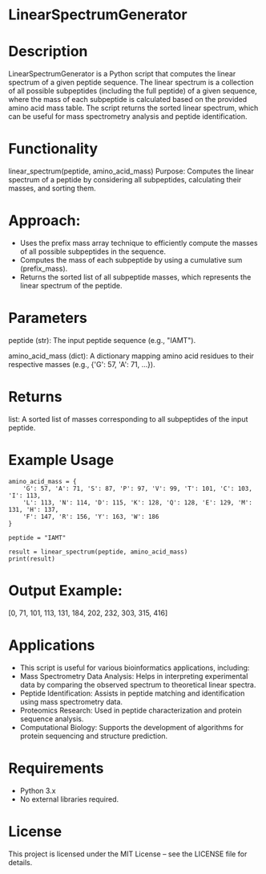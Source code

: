 # LinearSpectrumGenerator

# Description
LinearSpectrumGenerator is a Python script that computes the linear spectrum of a given peptide sequence. The linear spectrum is a collection of all possible subpeptides (including the full peptide) of a given sequence, where the mass of each subpeptide is calculated based on the provided amino acid mass table. The script returns the sorted linear spectrum, which can be useful for mass spectrometry analysis and peptide identification.

# Functionality
linear_spectrum(peptide, amino_acid_mass)
Purpose: Computes the linear spectrum of a peptide by considering all subpeptides, calculating their masses, and sorting them.

# Approach:

* Uses the prefix mass array technique to efficiently compute the masses of all possible subpeptides in the sequence.
* Computes the mass of each subpeptide by using a cumulative sum (prefix_mass).
* Returns the sorted list of all subpeptide masses, which represents the linear spectrum of the peptide.

# Parameters
peptide (str): The input peptide sequence (e.g., "IAMT").

amino_acid_mass (dict): A dictionary mapping amino acid residues to their respective masses (e.g., {'G': 57, 'A': 71, ...}).

# Returns
list: A sorted list of masses corresponding to all subpeptides of the input peptide.

# Example Usage
```
amino_acid_mass = {
    'G': 57, 'A': 71, 'S': 87, 'P': 97, 'V': 99, 'T': 101, 'C': 103, 'I': 113,
    'L': 113, 'N': 114, 'D': 115, 'K': 128, 'Q': 128, 'E': 129, 'M': 131, 'H': 137,
    'F': 147, 'R': 156, 'Y': 163, 'W': 186
}

peptide = "IAMT"

result = linear_spectrum(peptide, amino_acid_mass)
print(result)
```

# Output Example:
[0, 71, 101, 113, 131, 184, 202, 232, 303, 315, 416]

# Applications
* This script is useful for various bioinformatics applications, including:
* Mass Spectrometry Data Analysis: Helps in interpreting experimental data by comparing the observed spectrum to theoretical linear spectra.
* Peptide Identification: Assists in peptide matching and identification using mass spectrometry data.
* Proteomics Research: Used in peptide characterization and protein sequence analysis.
* Computational Biology: Supports the development of algorithms for protein sequencing and structure prediction.

# Requirements
* Python 3.x
* No external libraries required.

# License
This project is licensed under the MIT License – see the LICENSE file for details.









